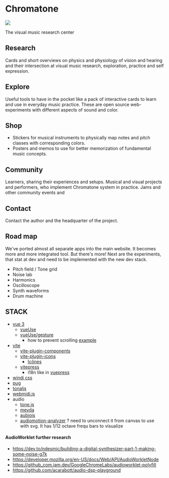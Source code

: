 # Chromatone

[![](https://v2.chromatone.center/media/logo/logo.svg)](https://v2.chromatone.center/)

The visual music research center

## Research

Cards and short overviews on physics and physiology of vision and hearing and their intersection at visual music research, exploration, practice and self expression.

## Explore

Useful tools to have in the pocket like a pack of interactive cards to learn and use in everyday music practice. These are open source web-experiments with different aspects of sound and color. 

## Shop

- Stickers for musical instruments to physically map notes and pitch classes with corresponding colors.
- Posters and memos to use for better memorization of fundamental music concepts. 

## Community

Learners, sharing their experiences and setups. Musical and visual projects and performers, who implement Chromatone system in practice. Jams and other community events and 

## Contact

Contact the author and the headquarter of the project. 

## Road map

We've ported almost all separate apps into the main website. It becomes more and more integrated tool. But there's more! Next are the experiments, that stat at dev and need to be implemented with the new dev stack.

- Pitch field / Tone grid
- Noise lab
- Harmonics
- Oscilloscope
- Synth waveforms
- Drum machine


## STACK
- [vue 3](https://v3.vuejs.org/)
  - [vueUse](https://vueuse.org)
  - [vueUse/gesture](https://gesture.vueuse.org)
    - how to prevent scrolling [example](https://vuepress.vuejs.org/guide/i18n.html#default-theme-i18n-config)
- [vite](https://vitejs.dev/)
  - [vite-plugin-components](https://github.com/antfu/vite-plugin-components)
  - [vite-plugin-icons](https://github.com/antfu/vite-plugin-icons)
    - [Icônes](https://icones.js.org/)
  - [vitepress](https://vitepress.vuejs.org/guide/global-component.html#content)
    - i18n like in [vuepress](https://vuepress.vuejs.org/guide/i18n.html#default-theme-i18n-config)
- [windi css](https://windicss.org/)
- [pug](https://pugjs.org/api/getting-started.html)
- [tonaljs](https://github.com/tonaljs/tonal)
- [webmidi.js](https://webmidijs.org/docs/)
- audio
  - [tone.js](https://tonejs.github.io/docs/14.7.77)
  - [meyda](https://meyda.js.org)
  - [aubiojs](https://github.com/qiuxiang/aubiojs)
  - [audiomotion-analyzer](https://www.npmjs.com/package/audiomotion-analyzer) ? need to unconnect it from canvas to use with svg. It has 1/12 octave frequ bars to visualize
  

#### AudioWorklet further research
- https://dev.to/ndesmic/building-a-digital-synthesizer-part-1-making-some-noise-g7k
- https://developer.mozilla.org/en-US/docs/Web/API/AudioWorkletNode
- https://github_com.jam.dev/GoogleChromeLabs/audioworklet-polyfill
- https://github.com/acarabott/audio-dsp-playground